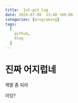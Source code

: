 ```yaml
---
title:  1st-git_log
date: 2024-07-08  23:40 +09:00
categories: [programing]
tags:
  [
    github,
    blog
  ]
---
```

# 진짜 어지럽네

제발 좀 되라

어잉?
